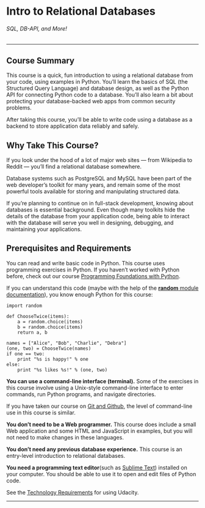 # Intro to Relational Databases
###### SQL, DB-API, and More!
***

## Course Summary

This course is a quick, fun introduction to using a relational database from your code, using examples in Python. You’ll learn the basics of SQL (the Structured Query Language) and database design, as well as the Python API for connecting Python code to a database. You’ll also learn a bit about protecting your database-backed web apps from common security problems.

After taking this course, you’ll be able to write code using a database as a backend to store application data reliably and safely.

## Why Take This Course?

If you look under the hood of a lot of major web sites — from Wikipedia to Reddit — you’ll find a relational database somewhere.

Database systems such as PostgreSQL and MySQL have been part of the web developer’s toolkit for many years, and remain some of the most powerful tools available for storing and manipulating structured data.

If you’re planning to continue on in full-stack development, knowing about databases is essential background. Even though many toolkits hide the details of the database from your application code, being able to interact with the database will serve you well in designing, debugging, and maintaining your applications.

## Prerequisites and Requirements

You can read and write basic code in Python. This course uses programming exercises in Python. If you haven’t worked with Python before, check out our course [Programming Foundations with Python](https://www.udacity.com/courses/ud036).

If you can understand this code (maybe with the help of the [**random** module documentation](https://docs.python.org/2/library/random.html#random.choice)), you know enough Python for this course:

```
import random

def ChooseTwice(items):
    a = random.choice(items)
    b = random.choice(items)
    return a, b

names = ["Alice", "Bob", "Charlie", "Debra"]
(one, two) = ChooseTwice(names)
if one == two:
    print "%s is happy!" % one
else:
    print "%s likes %s!" % (one, two)
```
**You can use a command-line interface (terminal).** Some of the exercises in this course involve using a Unix-style command-line interface to enter commands, run Python programs, and navigate directories.

If you have taken our course on [Git and Github](https://www.udacity.com/course/ud775), the level of command-line use in this course is similar.

**You don’t need to be a Web programmer.** This course does include a small Web application and some HTML and JavaScript in examples, but you will not need to make changes in these languages.

**You don’t need any previous database experience.** This course is an entry-level introduction to relational databases.

**You need a programming text editor**(such as [Sublime Text](http://www.sublimetext.com/)) installed on your computer. You should be able to use it to open and edit files of Python code.

See the [Technology Requirements](https://www.udacity.com/tech-requirements) for using Udacity.
***

